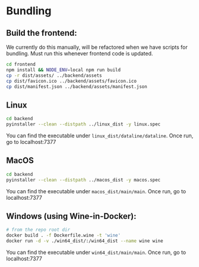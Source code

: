 # Bundling

## Build the frontend:

We currently do this manually, will be refactored when we have scripts for bundling. Must run this whenever frontend code is updated.

```bash
cd frontend
npm install && NODE_ENV=local npm run build
cp -r dist/assets/ ../backend/assets
cp dist/favicon.ico ../backend/assets/favicon.ico
cp dist/manifest.json ../backend/assets/manifest.json
```

## Linux

```bash
cd backend
pyinstaller --clean --distpath ../linux_dist -y linux.spec
```

<!-- CLI COMMAND - NOT MAINTAINED
pyinstaller --name dataline --clean --hidden-import=asyncpg.pgproto.pgproto --hidden-import=uuid --hidden-import=ipaddress --hidden-import=aiosqlite \
    --add-data alembic:alembic --add-data alembic.ini:. --add-data samples:samples --add-data templates:templates --add-data assets:assets \
    --distpath ../linux_dist --hidden-import=tiktoken_ext.openai_public --hidden-import=tiktoken_ext --collect-data=jinja2 \
    --collect-all=snowflake-sqlalchemy --hidden-import=snowflake.sqlalchemy --collect-all=snowflake-connector-python dataline/main.py -y
 -->

You can find the executable under `linux_dist/dataline/dataline`. Once run, go to localhost:7377

## MacOS

```bash
cd backend
pyinstaller --clean --distpath ../macos_dist -y macos.spec
```

You can find the executable under `macos_dist/main/main`. Once run, go to localhost:7377

## Windows (using Wine-in-Docker):

```bash
# from the repo root dir
docker build . -f Dockerfile.wine -t 'wine'
docker run -d -v ./win64_dist/:/win64_dist --name wine wine
```

You can find the executable under `win64_dist/main/main`. Once run, go to localhost:7377

<!-- To interact/inspect:
docker run -d -v ./win64_dist/:/win64_dist --name wine wine "sleep infinity"
docker exec -it wine /bin/bash -->

<!-- ##### OLDER ##### -->

<!--
```bash
wine C:/Python311/python.exe -m pip install -r requirements.txt

pyinstaller --windowed -i logo.ico --name DataLine --hidden-import=asyncpg.pgproto.pgproto --hidden-import=uuid --hidden-import=ipaddress --hidden-import=aiosqlite \
    --add-data "alembic;alembic" --add-data "alembic.ini;." --add-data "samples;samples" --add-data "templates;templates" --add-data "assets;assets" \
    --distpath ../win64_dist --hidden-import=tiktoken_ext.openai_public --hidden-import=tiktoken_ext --collect-data=jinja2 main.py -y
```

docker build . -f Dockerfile.wine -t 'wine'
wget https://www.python.org/ftp/python/3.11.6/python-3.11.6.exe
wine python-3.11.6.exe /passive InstallAllUsers=1 PrependPath=1 Include_test=0
docker run -d --name wine wine sleep infinity
docker exec -it wine /bin/bash

https://www.makeworld.space/2021/10/linux-wine-pyinstaller.html
wine python-3.11.6.exe
wine C:/Python311/python.exe
ls ~/.wine -a
wine cmd.exe
wine C:/users/anthony/pipx/venvs/poetry/Scripts/poetry.exe
wine C:/users/anthony/pipx/venvs/poetry/Scripts/poetry.exe env use C:/Python311/python.exe
wine C:/users/anthony/pipx/venvs/poetry/Scripts/poetry.exe install --only main --no-root

wget https://aka.ms/vs/17/release/vs_BuildTools.exe
https://stackoverflow.com/questions/64261546/how-to-solve-error-microsoft-visual-c-14-0-or-greater-is-required-when-inst
sudo apt install winbind
wine vs_BuildTools.exe --norestart --passive --downloadThenInstall --includeRecommended --add Microsoft.VisualStudio.Workload.NativeDesktop --add Microsoft.VisualStudio.Workload.VCTools --add Microsoft.VisualStudio.Workload.MSBuildTools -->
